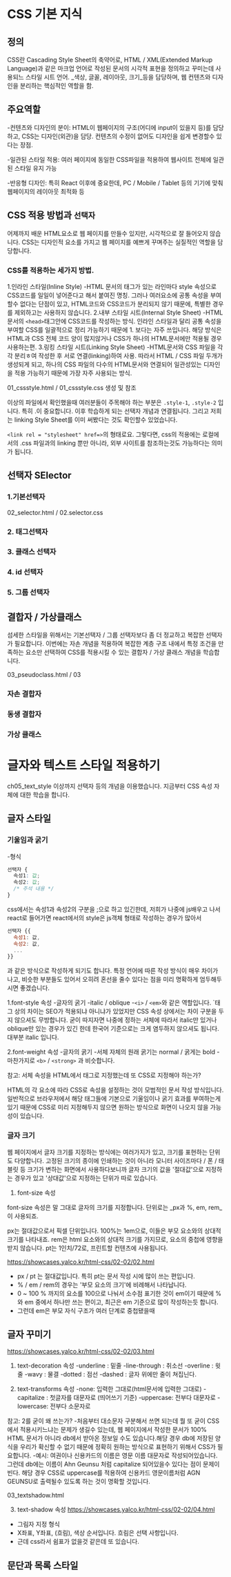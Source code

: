 # CSS 기본 지식
## 정의
CSS란 Cascading Style Sheet의 축약어로, HTML / XML(Extended Markup Language)과 같은 마크업 언어로 작성된 문서의 시각적 표현을 정의하고 꾸미는데 사용되느 스타일 시트 언어. _색상, 글꼴, 레이아웃, 크기_등을 담당하며, 웹 컨텐츠와 디자인을 분리하는 핵심적인 역할을 함.

## 주요역할
-컨텐츠와 디자인의 분이: HTML이 웹페이지의 구조(어디에 input이 있을지 등)를 담당하고, CSS는 디자인(외관)을 담당. 컨텐츠의 수정이 없어도 디자인을 쉽게 변경할수 있다는 장점.

-일관된 스타일 적용: 여러 페이지에 동일한 CSS파일을 적용하여 웹사이트 전체에 일관된 스타일 유지 가능

-반응형 디자인: 특히 React 이후에 중요한데, PC / Mobile / Tablet 등의 기기에 맞춰 웹페이지의 레이아웃 최적화 등 

## CSS 적용 방법과 `선택자`
어제까지 배운 HTML요소로 웹 페이지를 만들수 있지만, 시각적으로 잘 들어오지 않습니다. CSS는 디자인적 요소를 가지고 웹 페이지를 예쁘게 꾸며주는 실질적인 역할을 담당합니다.

### CSS를 적용하는 세가지 방법.
1.인라인 스타일(Inline Style)
 -HTML 문서의 태그가 있는 라인마다 style 속성으로 CSS코드를 일일이 넣어준다고 해서 붙여진 명칭. 그러나 여러요소에 공통 속성을 부여할수 없다는 단점이 있고, HTML코드와 CSS코드가 분리되지 않기 때문에, 특별한 경우를 제외하고는 사용하지 않습니다. 
2.내부 스타일 시트(Internal Style Sheet)
-HTML문서의 `<head>`태그안에 CSS코드를 작성하는 방식. 인라인 스타일과 달리 공통 속성을 부여할 CSS를 일괄적으로 정리 가능하기 때문에 1. 보다는 자주 쓰입니다. 해당 방식은 HTML과 CSS 전체 코드 양이 많지않거나 CSS가 하나의 HTML문서에만 적용될 경우 사용하는편. 
3.링킹 스타일 시트(Linking Style Sheet)
-HTML문서와 CSS 파일을 각각 분리ㅎ여 작성한 후 서로 연결(linking)하여 사용. 따라서 HTML / CSS 파일 두개가 생성되게 되고, 하나의 CSS 파일의 다수의 HTML문서와 연결되어 일관성있는 디자인을 적용 가능하기 때문에  가장 자주 사용되는 방식. 

01_cssstyle.html / 01_cssstyle.css  생성 및 참조

이상의 파일에서 확인했을때 여러분들이 주목해야 하는 부분은 `.style-1`, `.style-2` 입니다. 특히 .이 중요합니다. 이후 학습하게 되는 선택자 개념과 연결됩니다. 그리고 저희는 linking Style Sheet를 이미 써봤다는 것도 확인할수 있었습니다.

`<link rel = "stylesheet" href=>`의 형태로요. 그렇다면, css의 적용에는 로컬에서의 .css 파일과의 linking 뿐만 아니라, 외부 사이트를 참조하는것도 가능하다는 의미가 됩니다. 

## 선택자 SElector
### 1.기본선택자
02_selector.html / 02.selector.css
### 2. 태그선택자
### 3. 클래스 선택자
### 4. id 선택자
### 5. 그룹 선택자

## 결합자 / 가상클래스 
섬세한 스타일을 위해서는 기본선택자 / 그룹 선택자보다 좀 더 정교하고 복잡한 선택자가 필요합니다. 이번에는 자손 개념을 적용하여 복잡한 계층 구조 내에서 특정 조건을 만족하는 요소만 선택하여 CSS를 적용시킬 수 있는 결합자 / 가상 클래스 개념을 학습합니다. 

03_pseudoclass.html / 03

### 자손 결합자
### 동생 결합자 
### 가상 클래스

# 글자와 텍스트 스타일 적용하기 
ch05_text_style
이상까지 선택자 등의 개념을 이용했습니다. 지금부터 CSS 속성 자체에 대한 학습을 합니다. 


## 글자 스타일
### 기울임과 굵기
-형식
```css
선택자 {
  속성1: 값;
  속성2: 값;
  /* 주석 내용 */
}
```
css에서는 속성1과 속성2의 구분을 ;으로 하고 있긴한데, 저희가 나중에 js배우고 나서 react로 들어가면 react에서의 style은 js객체 형태로 작성하는 경우가 많아서 
```jsx
선택자 {{
  속성1: 값,
  속성2: 값,
  ...
}}
```
과 같은 방식으로 작성하게 되기도 합니다. 특정 언어에 따른 작성 방식이 매우 차이가 나고, 비슷한 부분들도 있어서 오히려 혼선을 줄수 있다는 점을 미리 명확하게 엄두해두시면 좋겠습니다.

1.font-style 속성
-글자의 굵기
-italic / oblique
-`<i>` / `<em>`와 같은 역할입니다.
`태그 상의 차이는 SEO가 적용되냐 아니냐가 있었지만 CSS 속성 상에서는 차이 구분을 두지 않으셔도 무방합니다. 굳이 따지자면 나중에 정하는 서체에 따라서 italic만 있거나 oblique만 있는 경우가 있긴 한데 한국어 기준으로는 크게 염두하지 않으셔도 됩니다. 대부분 italic 입니다.

2.font-weight 속성
-글자의 굵기
-서체 자체의 원래 굵기는 normal / 굵게는 bold
-마찬가지로 `<b>` / `<strong>` 과 비슷합니다. 

참고: 서체 속성을 HTML에서 태그로 지정했는데 또 CSS로 지정해야 하는가?

HTML의 각 요소에 따라 CSS로 속성을 설정하는 것이 모범적인 문서 작성 방식입니다. 일반적으로 브라우저에서 해당 태그들에 기본으로 기울임이나 굵기 효과를 부여하는게 있기 때문에 CSS로 미리 지정해두지 않으면 원하는 방식으로 화면이 나오지 않을 가능성이 있습니다. 



### 글자 크기 
웹 페이지에서 글자 크기를 지정하는 방식에는 여러가지가 있고, 크기를 표현하는 단위도 다양합니다. 고정된 크기의 종이에 인쇄하는 것이 아니라 모니터 사이즈마다 / 폰 / 태블릿 등 크기가 변하는 화면에서 사용하다보니까 글자 크기의 값을 '절대값'으로 지정하는 경우가 있고 '상대값'으로 지정하는 단위가 따로 있습니다. 

1. font-size 속성

font-size 속성은 말 그대로 글자의 크기를 지정합니다.
단위로는 _px과 %, em, rem_이 사용되죠.

px는 절대값으로서 픽셀 단위입니다.
100%는 1em으로, 이들은 부모 요소와의 상대적 크기를 나타내죠.
rem은 html 요소와의 상대적 크기를 가지므로, 요소의 중첩에 영향을 받지 않습니다.
pt는 1인치/72로, 프린트할 컨텐츠에 사용됩니다.

https://showcases.yalco.kr/html-css/02-02/02.html

- px / pt 는 절대값입니다. 특히 pt는 문서 작성 시에 많이 쓰는 편입니다. 
- % / em / rem의 경우는 '부모 요소의 크기'에 비례해서 나타납니다.
 - 0 ~ 100 % 까지의 요소를 100으로 나눠서 소수점 표기한 것이 em이기 때문에 %와 em 중에서 하나만 쓰는 편이고, 최근은 em 기준으로 많이 작성하는듯 합니다. 
 - 그런데 em은 부모 자식 구조가 여러 단계로 중첩됐을때 


 ## 글자 꾸미기
 https://showcases.yalco.kr/html-css/02-02/03.html


 1. text-decoration 속성
 -underline : 밑줄
 -line-through : 취소선
 -overline : 윗줄
 -wavy : 물결
 -dotted : 점선
 -dashed : 글자 위에만 줄이 쳐집닌다. 

 2. text-transforms 속성
  -none: 입력한 그대로(html문서에 입력한 그대로)
  -capitalize : 첫글자를 대문자로 (띄어쓰기 기준)
  -uppercase: 전부다 대문자로
  -lowercase: 전부다 소문자로

  참고: 2를 굳이 왜 쓰는가?
   -처음부터 대소문자 구분해서 쓰면 되는데 뭘 또 굳이 CSS에서 적용시키느냐는 문제가 생길수 있는데, 웹 페이지에서 작성한 문서가
   100% HTML 문서가 아니라 db에서 받아온 정보일 수도 있습니다.해당 경우 db에 저장된 양식을 우리가 확신할 수 없기 때문에 정확히 원하는 방식으로 표현하기 위해서 CSS가 필요합니다. 
   -예시: 여권이나 신용카드의 이름은 영문 이름 대문자로 작성되어있습니다. 그런데 db에는 이름이 Ahn Geunsu 처럼 capitalize 되어있을수 있다는 점이 문제이빈다. 해당 경우 CSS로 uppercase를 적용하여 신용카드 영문이름처럼 AGN GEUNSU로 출력될수 있도록 하는 것이 명확할 것입니다. 


   03_textshadow.html 

   3. text-shadow 속성
   https://showcases.yalco.kr/html-css/02-02/04.html
   - 그림자 지정 형식
   - X좌표, Y좌표, (흐림), 색상 순서입니다. 흐림은 선택 사항입니다.
   - 근데 css라서 쉼표가 없을것 같은데 또 있습니다.

   ## 문단과 목록 스타일 

